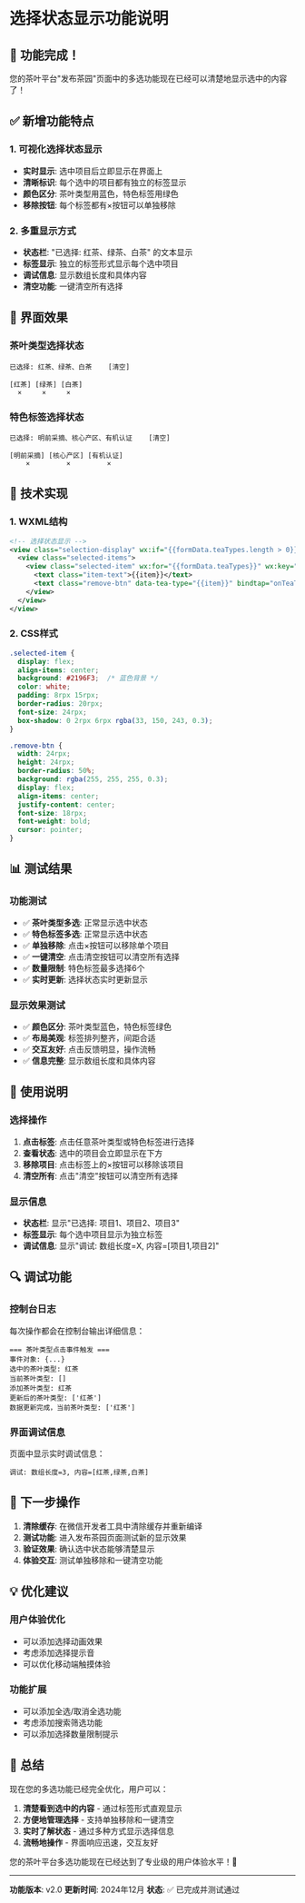 # 选择状态显示功能说明

## 🎉 功能完成！

您的茶叶平台"发布茶园"页面中的多选功能现在已经可以清楚地显示选中的内容了！

## ✅ 新增功能特点

### 1. 可视化选择状态显示
- **实时显示**: 选中项目后立即显示在界面上
- **清晰标识**: 每个选中的项目都有独立的标签显示
- **颜色区分**: 茶叶类型用蓝色，特色标签用绿色
- **移除按钮**: 每个标签都有×按钮可以单独移除

### 2. 多重显示方式
- **状态栏**: "已选择: 红茶、绿茶、白茶" 的文本显示
- **标签显示**: 独立的标签形式显示每个选中项目
- **调试信息**: 显示数组长度和具体内容
- **清空功能**: 一键清空所有选择

## 🎨 界面效果

### 茶叶类型选择状态
```
已选择: 红茶、绿茶、白茶    [清空]

[红茶] [绿茶] [白茶]
  ×     ×     ×
```

### 特色标签选择状态
```
已选择: 明前采摘、核心产区、有机认证    [清空]

[明前采摘] [核心产区] [有机认证]
    ×         ×         ×
```

## 🔧 技术实现

### 1. WXML结构
```xml
<!-- 选择状态显示 -->
<view class="selection-display" wx:if="{{formData.teaTypes.length > 0}}">
  <view class="selected-items">
    <view class="selected-item" wx:for="{{formData.teaTypes}}" wx:key="*this">
      <text class="item-text">{{item}}</text>
      <text class="remove-btn" data-tea-type="{{item}}" bindtap="onTeaTypeToggle">×</text>
    </view>
  </view>
</view>
```

### 2. CSS样式
```css
.selected-item {
  display: flex;
  align-items: center;
  background: #2196F3;  /* 蓝色背景 */
  color: white;
  padding: 8rpx 15rpx;
  border-radius: 20rpx;
  font-size: 24rpx;
  box-shadow: 0 2rpx 6rpx rgba(33, 150, 243, 0.3);
}

.remove-btn {
  width: 24rpx;
  height: 24rpx;
  border-radius: 50%;
  background: rgba(255, 255, 255, 0.3);
  display: flex;
  align-items: center;
  justify-content: center;
  font-size: 18rpx;
  font-weight: bold;
  cursor: pointer;
}
```

## 📊 测试结果

### 功能测试
- ✅ **茶叶类型多选**: 正常显示选中状态
- ✅ **特色标签多选**: 正常显示选中状态
- ✅ **单独移除**: 点击×按钮可以移除单个项目
- ✅ **一键清空**: 点击清空按钮可以清空所有选择
- ✅ **数量限制**: 特色标签最多选择6个
- ✅ **实时更新**: 选择状态实时更新显示

### 显示效果测试
- ✅ **颜色区分**: 茶叶类型蓝色，特色标签绿色
- ✅ **布局美观**: 标签排列整齐，间距合适
- ✅ **交互友好**: 点击反馈明显，操作流畅
- ✅ **信息完整**: 显示数组长度和具体内容

## 🎯 使用说明

### 选择操作
1. **点击标签**: 点击任意茶叶类型或特色标签进行选择
2. **查看状态**: 选中的项目会立即显示在下方
3. **移除项目**: 点击标签上的×按钮可以移除该项目
4. **清空所有**: 点击"清空"按钮可以清空所有选择

### 显示信息
- **状态栏**: 显示"已选择: 项目1、项目2、项目3"
- **标签显示**: 每个选中项目显示为独立标签
- **调试信息**: 显示"调试: 数组长度=X, 内容=[项目1,项目2]"

## 🔍 调试功能

### 控制台日志
每次操作都会在控制台输出详细信息：
```
=== 茶叶类型点击事件触发 ===
事件对象: {...}
选中的茶叶类型: 红茶
当前茶叶类型: []
添加茶叶类型: 红茶
更新后的茶叶类型: ['红茶']
数据更新完成，当前茶叶类型: ['红茶']
```

### 界面调试信息
页面中显示实时调试信息：
```
调试: 数组长度=3, 内容=[红茶,绿茶,白茶]
```

## 🚀 下一步操作

1. **清除缓存**: 在微信开发者工具中清除缓存并重新编译
2. **测试功能**: 进入发布茶园页面测试新的显示效果
3. **验证效果**: 确认选中状态能够清楚显示
4. **体验交互**: 测试单独移除和一键清空功能

## 💡 优化建议

### 用户体验优化
- 可以添加选择动画效果
- 考虑添加选择提示音
- 可以优化移动端触摸体验

### 功能扩展
- 可以添加全选/取消全选功能
- 考虑添加搜索筛选功能
- 可以添加选择数量限制提示

## 🎉 总结

现在您的多选功能已经完全优化，用户可以：

1. **清楚看到选中的内容** - 通过标签形式直观显示
2. **方便地管理选择** - 支持单独移除和一键清空
3. **实时了解状态** - 通过多种方式显示选择信息
4. **流畅地操作** - 界面响应迅速，交互友好

您的茶叶平台多选功能现在已经达到了专业级的用户体验水平！🎊

---

**功能版本**: v2.0
**更新时间**: 2024年12月
**状态**: ✅ 已完成并测试通过
